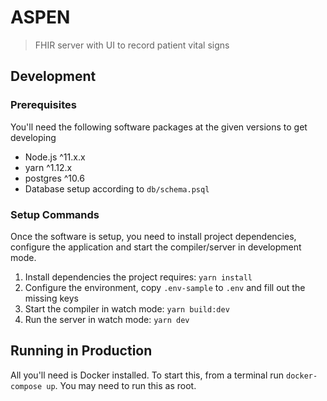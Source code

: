 # ASPEN
> FHIR server with UI to record patient vital signs

## Development
### Prerequisites
You'll need the following software packages at the given versions to get developing
* Node.js ^11.x.x
* yarn ^1.12.x
* postgres ^10.6
* Database setup according to `db/schema.psql`

### Setup Commands
Once the software is setup, you need to install project dependencies, configure the application and start the compiler/server in development mode.
1. Install dependencies the project requires: `yarn install`
2. Configure the environment, copy `.env-sample` to `.env` and fill out the missing keys
4. Start the compiler in watch mode: `yarn build:dev`
5. Run the server in watch mode: `yarn dev`

## Running in Production
All you'll need is Docker installed. To start this, from a terminal run `docker-compose up`. You may need to run this as root.